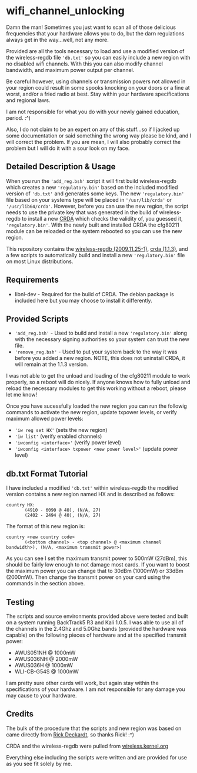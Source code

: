 # wifi_channel_unlocking

Damn the man! Sometimes you just want to scan all of those delicious frequencies that your hardware allows you to do, but the darn regulations always get in the way...well, not any more.

Provided are all the tools necessary to load and use a modified version of the wireless-regdb file `'db.txt'` so you can easily include a new region with no disabled wifi channels.  With this you can also modify channel bandwidth, and maximum power output per channel.

Be careful however, using channels or transmission powers not allowed in your region could result in some spooks knocking on your doors or a fine at worst, and/or a fried radio at best.  Stay within your hardware specifications and regional laws.

I am not responsible for what you do with your newly gained education, period.  :^)

Also, I do not claim to be an expert on any of this stuff...so if I jacked up some documentation or said something the wrong way please be kind, and I will correct the problem.  If you are mean, I will also probably correct the problem but I will do it with a sour look on my face.

## Detailed Description & Usage

When you run the `'add_reg.bsh'` script it will first build wireless-regdb which creates a new `'regulatory.bin'` based on the included modified version of `'db.txt'` and generates some keys.  The new `'regulatory.bin'` file based on your systems type will be placed in `'/usr/lib/crda'` or `'/usr/lib64/crda'`.  However, before you can use the new region, the script needs to use the private key that was generated in the build of wireless-regdb to install a new [CRDA](http://wireless.kernel.org/en/developers/Regulatory/CRDA) which checks the validity of, you guessed it, `'regulatory.bin'`.  With the newly built and installed CRDA the cfg80211 module can be reloaded or the system rebooted so you can use the new region.

This repository contains the [wireless-regdb (2009.11.25-1)](http://wireless.kernel.org/download/wireless-regdb_2009.11.25-1.tar.gz), [crda (1.1.3)](http://wireless.kernel.org/download/crda/crda-1.1.3.tar.bz2), and a few scripts to automatically build and install a new `'regulatory.bin'` file on most Linux distributions.

## Requirements

* libnl-dev - Required for the build of CRDA. The debian package is included here but you may choose to install it differently.

## Provided Scripts

* `'add_reg.bsh'` - Used to build and install a new `'regulatory.bin'` along with the necessary signing authorities so your system can trust the new file.
* `'remove_reg.bsh'` - Used to put your system back to the way it was before you added a new region.  NOTE, this does not uninstall CRDA, it will remain at the 1.1.3 version.

I was not able to get the unload and loading of the cfg80211 module to work properly, so a reboot will do nicely.  If anyone knows how to fully unload and reload the necessary modules to get this working without a reboot, please let me know!

Once you have sucessfully loaded the new region you can run the followig commands to activate the new region, update txpower levels, or verify maximum allowed power levels:

* `'iw reg set HX'` (sets the new region)
* `'iw list'` (verify enabled channels)
* `'iwconfig <interface>'` (verify power level)
* `'iwconfig <interface> txpower <new power level>'` (update power level)

## db.txt Format Tutorial

I have included a modified `'db.txt'` within wireless-regdb the modified version contains a new region named HX and is described as follows:

```
country HX:
       (4910 - 6090 @ 40), (N/A, 27)
       (2402 - 2494 @ 40), (N/A, 27)
```

The format of this new region is:

```
country <new country code>
       (<bottom channel> - <top channel> @ <maximum channel bandwidth>), (N/A, <maximum transmit power>)
```

As you can see I set the maximum transmit power to 500mW (27dBm), this should be fairly low enough to not damage most cards. If you want to boost the maximum power you can change that to 30dBm (1000mW) or 33dBm (2000mW). Then change the transmit power on your card using the commands in the section above.

## Testing

The scripts and source environments provided above were tested and built on a system running BackTrack5 R3 and Kali 1.0.5.  I was able to use all of the channels in the 2.4Ghz and 5.0Ghz bands (provided the hardware was capable) on the following pieces of hardware and at the specified transmit power:

* AWUS051NH @ 1000mW
* AWUS036NH @ 2000mW
* AWUS036H @ 1000mW
* WLI-CB-G54S @ 1000mW

I am pretty sure other cards will work, but again stay within the specifications of your hardware.  I am not responsible for any damage you may cause to your hardware.

## Credits

The bulk of the procedure that the scripts and new region was based on came directly from [Rick Deckardt](http://deckardt.nl/blog/2011/01/20/regulatory-limitations-in-linux-wireless/), so thanks Rick!  :^)

CRDA and the wireless-regdb were pulled from [wireless.kernel.org](http://wireless.kernel.org)

Everything else including the scripts were written and are provided for use as you see fit solely by me.
